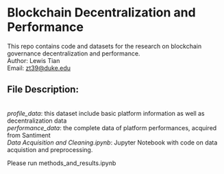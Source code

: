 # Blockchain Decentralization and Performance
This repo contains code and datasets for the research on blockchain governance decentralization and performance.
<br>Author: Lewis Tian
<br>Email: zt39@duke.edu
<br>
## File Description:
<br><i>profile_data</i>: this dataset include basic platform information as well as decentralization data
<br><i>performance_data</i>: the complete data of platform performances, acquired from Santiment
  <br><i>Data Acquisition and Cleaning.ipynb</i>: Jupyter Notebook with code on data acquistion and preprocessing. 

Please run methods_and_results.ipynb

